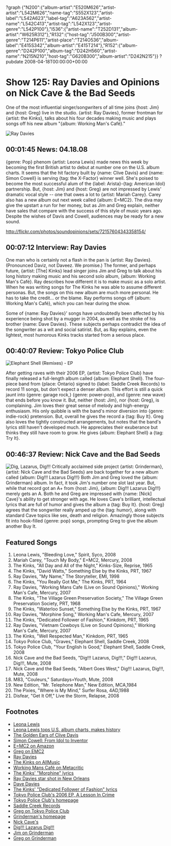 ?graph {"N200":{"album-artist":"E520M626","artist-artist":"L542M626","name-tag":"S552X123","artist-label":"L542A623","label-tag":"A623A562","artist-name":"L542C413","artist-tag":"L542X123","artist-genre":"L542P100"},"I536":{"artist-name":"T252D131","album-artist":"W625R312"},"R132":{"host-tag":"J500B300","artist-genre":"T214P611","artist-place":"T214O536","album-label":"E415S342","album-artist":"E415T214"},"R152":{"album-genre":"D242P100","album-tag":"D242H560","artist-name":"N215N210","host-tag":"G620B300","album-artist":"D242N215"}}
?pubdate 2008-04-18T00:00:00+00:00

# Show 125: Ray Davies and Opinions on Nick Cave & the Bad Seeds
One of the most influential singer/songwriters of all time joins {host: Jim} and {host: Greg} live in the studio. {artist: Ray Davies}, former frontman for {artist: the Kinks}, talks about his four decades making music and plays songs off his new album "{album: Working Man's Café}."

![Ray Davies](http://static.soundopinions.org/images/2008/raydavies.jpg)

## 00:01:45 News: 04.18.08
{genre: Pop} phenom {artist: Leona Lewis} made news this week by becoming the first British artist to debut at number one on the U.S. album charts. It seems that the hit factory built by {name: Clive Davis} and {name: Simon Cowell} is serving {tag: the X-Factor} winner well. She's poised to become the most successful alum of the {label: Arista}-{tag: American Idol} partnership. But, {host: Jim} and {host: Greg} are not impressed by Lewis' dramatic vocal style -- one that owes a lot to {artist: Mariah Carey}. Carey also has a new album out next week called {album: E=MC2}. The diva may give the upstart a run for her money, but as Jim and Greg explain, neither have sales that compare with the success of this style of music years ago. Despite the wishes of Davis and Cowell, audiences may be ready for a new sound.

http://flickr.com/photos/soundopinions/sets/72157604343358154/

## 00:07:12 Interview: Ray Davies
One man who is certainly not a flash in the pan is {artist: Ray Davies}. (Pronounced Daviz, not Daveez. We promise.) The former, and perhaps future, {artist: [The] Kinks} lead singer joins Jim and Greg to talk about his long history making music and his second solo album, {album: Working Man's Café}. Ray describes how different it is to make music as a solo artist. When he was writing songs for The Kinks he was able to assume different personas. But, the songs on this new album are much more personal. He has to take the credit... or the blame. Ray performs songs off {album: Working Man's Café}, which you can hear during the show.

Some of {name: Ray Davies}' songs have undoubtedly been affected by his experience being shot by a mugger in 2004, as well as the stroke of his brother {name: Dave Davies}. These subjects perhaps contradict the idea of the songwriter as a wit and social satirist. But, as Ray explains, even the lightest, most humorous Kinks tracks started from a serious place.

## 00:40:07 Review: Tokyo Police Club
![Elephant Shell (Remixes) - EP](http://is3.mzstatic.com/image/thumb/Music/v4/c0/31/54/c0315409-b542-4377-63d4-56599ee7cd32/source/600x600bb.jpg "154606506/278936805")

After getting raves with their 2006 EP, {artist: Tokyo Police Club} have finally released a full-length album called {album: Elephant Shell}. The four-piece band from {place: Ontario} signed to {label: Saddle Creek Records} to record 11 songs, but don't expect a denser album. This effort is still a quick jaunt into {genre: garage rock,} {genre: power-pop}, and {genre: new wave} that ends before you know it. But, neither {host: Jim}, nor {host: Greg}, is complaining. Jim loves their great sense of melody and high-energy enthusiasm. His only quibble is with the band's minor diversion into {genre: indie-rock} pretension. But, overall he gives the record a {tag: Buy It}. Greg also loves the tightly constructed arrangements, but notes that the band's lyrics still haven't developed much. He appreciates their exuberance but thinks they still have room to grow. He gives {album: Elephant Shell} a {tag: Try It}.

## 00:46:37 Review: Nick Cave and the Bad Seeds
![Dig, Lazarus, Dig!!!](http://is5.mzstatic.com/image/thumb/Music62/v4/2b/bd/cb/2bbdcbd6-ef5d-1888-2c0f-37f7a5aa19b8/source/600x600bb.jpg "1698460/1151569600")
Critically acclaimed side project {artist: Grinderman}, {artist: Nick Cave and the Bad Seeds} are back together for a new album called {album: Dig!!! Lazarus Dig!!!} Both Jim and Greg loved the {album: Grinderman} album. In fact, it took Jim's number one slot last year. But, while that record got an A+ from {host: Jim}, {album: Dig!!! Lazarus Dig!!!} merely gets an A. Both he and Greg are impressed with {name: [Nick] Cave}'s ability to get stronger with age. He loves Cave's brilliant, intellectual lyrics that are full of humor and gives the album a {tag: Buy It}. {host: Greg} agrees that the songwriter really amped up the {tag: humor}, along with standard Cave topics like sex, death and religion. Amazingly those subjects fit into hook-filled {genre: pop} songs, prompting Greg to give the album another Buy It.

## Featured Songs
1. Leona Lewis, "Bleeding Love," Spirit, Syco, 2008
2. Mariah Carey, "Touch My Body," E=MC2, Mercury, 2008
3. The Kinks, "All Day and All of the Night," Kinks-Size, Reprise, 1965
4. The Kinks, "David Watts," Something Else by the Kinks, PRT, 1967
5. Ray Davies, "My Name," The Storyteller, EMI, 1998
6. The Kinks, "You Really Got Me," The Kinks, PRT, 1964
7. Ray Davies, "Working Mans Cafe (Live on Sound Opinions)," Working Man's Cafe, Mercury, 2007 
8. The Kinks, "The Village Green Preservation Society," The Village Green Preservation Society, PRT, 1968
9. The Kinks, "Waterloo Sunset," Something Else by the Kinks, PRT, 1967
10. Ray Davies, "Morphine Song," Working Man's Cafe, Mercury, 2007
11. The Kinks, "Dedicated Follower of Fashion," Kinkdom, PRT, 1965
12. Ray Davies, "Vietnam Cowboys (Live on Sound Opinions)," Working Man's Cafe, Mercury, 2007 
13. The Kinks, "Well Respected Man," Kinkdom, PRT, 1965
14. Tokyo Police Club, "Graves," Elephant Shell, Saddle Creek, 2008
15. Tokyo Police Club, "Your English Is Good," Elephant Shell, Saddle Creek, 2008
16. Nick Cave and the Bad Seeds, "Dig!!! Lazarus, Dig!!!," Dig!!! Lazarus, Dig!!!, Mute, 2008
17. Nick Cave and the Bad Seeds, "Albert Goes West," Dig!!! Lazarus, Dig!!!, Mute, 2008
18. M83, "Couleurs," Saturdays=Youth, Mute, 2008
19. New Edition, "Mr. Telephone Man," New Edition, MCA,1984
20. The Pixies, "Where is My Mind," Surfer Rosa, 4AD,1988
21. Disfear, "Get It Off," Live the Storm, Relapse, 2008

## Footnotes
- [Leona Lewis](http://www.leonalewismusic.com/)
- [Leona Lewis tops U.S. album charts, makes history](http://edition.cnn.com/2008/SHOWBIZ/Music/04/17/leona.lewisalbum/)
- [The Golden Ears of Clive Davis](http://www.cbsnews.com/stories/2004/02/06/60minutes/main598488.shtml)
- [Simon Cowell: From Idol to Inventor](http://www.businessweek.com/stories/2006-01-31/simon-cowell-from-idol-to-inventorbusinessweek-business-news-stock-market-and-financial-advice)
- [E=MC2 on Amazon](http://www.amazon.com/E-MC2-Mariah-Carey/dp/B000UMKCYC)
- [Greg on EMC2](http://articles.chicagotribune.com/2008-04-15/features/0804110571_1_e-mc2-christopher-tricky-stewart-million-record-deal)
- [Ray Davies](http://www.myspace.com/raydaviesofficial)
- [The Kinks on AllMusic](http://www.allmusic.com/cg/amg.dll?p=amg&sql=11:3ifoxqe5ldse)
- [Working Mans Café on Metacritic](http://www.metacritic.com/music/artists/daviesray/workingmanscafe?q=working%20man's%20cafe)
- [The Kinks' "Morphine" lyrics](http://www.metrolyrics.com/morphine-song-lyrics-ray-davies.html)
- [Ray Davies star shot in New Orleans](http://www.cnn.com/2004/SHOWBIZ/Music/01/05/davies.shot/)
- [Dave Davies](http://www.davedavies.com/)
- [The Kinks' "Dedicated Follower of Fashion" lyrics](http://www.mp3lyrics.org/k/kinks/dedicated-follower-of-fashion/)
- [Tokyo Police Club's 2006 EP, A Lesson In Crime](http://www.amazon.com/Lesson-Crime-Tokyo-Police-Club/dp/B000F2BP0W)
- [Tokyo Police Club's homepage](http://tokyopoliceclub.com/)
- [Saddle Creek Records](http://www.saddle-creek.com/)
- [Greg on Tokyo Police Club](http://leisureblogs.chicagotribune.com/turn_it_up/2007/10/tokyo-police-cl.html)
- [Grinderman's homepage](http://www.grinderman.com/)
- [Nick Cave's](http://www.nick-cave.com/)
- [Dig!!! Lazarus Dig!!!](http://www.metacritic.com/music/artists/cavenick/diglazarusdig?q=nick%20cave)
- [Jim on Grinderman](http://www.jimdero.com/News2007/Grinderman.htm)
- [Greg on Grinderman](http://articles.chicagotribune.com/2007-07-20/entertainment/0707181039_1_bad-seeds-nick-cave-birthday-party)
